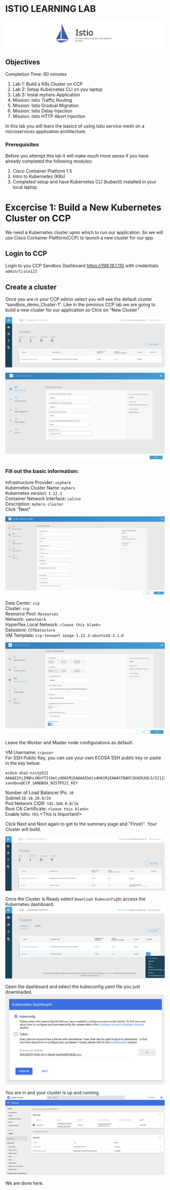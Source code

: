 # ISTIO LEARNING LAB
![alt text][logo]

[logo]: Istio_DNE_Images/istio_banner.png "Logo Title Text 2"

## Objectives
Completion Time: 60 minutes
1. Lab 1: Build a K8s Cluster on CCP
2. Lab 2: Setup Kubernetes CLI on you laptop
3. Lab 3: Instal myhero Application
3. Mission: Istio Traffic Routing
4. Mission: Istio Gradual Migration
5. Mission: Istio Delay Injection
6. Mission: Istio HTTP Abort Injection

In this lab you will learn the basics of using Istio service mesh on a microservices application architecture.


### Prerequisites
Before you attempt this lab it will make much more sense if you have already completed the following modules:
1.	Cisco Container Platform 1.5
2.	Intro to Kubernetes (K8s)
3.	Completed setup and have Kubernetes CLI (kubectl) installed in your local laptop


# Excercise 1: Build a New Kubernetes Cluster on CCP
We need a Kubernetes cluster upon which to run our application. So we will use Cisco Container Platform(CCP) to launch a new cluster for our app.

## Login to CCP
Login to you CCP Sandbox Dashboard https://198.18.1.110 with credentials `admin/Cisco123`

## Create a cluster
Once you are in your CCP admin select you will see the default cluster “sandbox_demo_Cluster-1”. Like in the previous CCP lab we are going to build a new cluster for our application so Click on “New Cluster”

![alt text][newcluster]

[newcluster]:Istio_DNE_Images/CCP_New_Cluster.png "Select New Cluster"



![alt text][CCP_Basic_Info_1]

[CCP_Basic_Info_1]:Istio_DNE_Images/CCP_Basic_Info_1.png "Complete Form"


### Fill out the basic information:
Infrastructure Provider: `vsphere`<br>
Kubernetes Cluster Name: `myhero`<br>
Kubernetes version: `1.12.3`<br>
Container Network Interface: `calico`<br>
Description: `myhero cluster`<br>
Click "Next"

![alt text][CCP_Provider_Settings_2]

[CCP_Provider_Settings_2]:Istio_DNE_Images/CCP_Provider_Settings_3.png "Complete Form"

Data Center: `ccp`<br>
Cluster: `ccp`<br>
Resource Pool: `Resources`<br>
Network: `vmnetwork`<br>
Hyperflex Local Network: ``<leave this blank>``<br>
Datastore: `CCPDatastore`<br>
VM Template: `ccp-tennant-image-1.12.3-ubuntu18-3.1.0`<br>

![alt text][CCP_Node_Conf_3]

[CCP_Node_Conf_3]: Istio_DNE_Images/CCP_Node_Conf_3.png "Complete Form"

Leave the Worker and Master node configurations as default.

VM Username: `ccpuser`<br>
For SSH Public Key, you can use your own ECDSA SSH public key or paste in the key below:

```
ecdsa-sha2-nistp521 AAAAE2VjZHNhLXNoYTItbmlzdHA1MjEAAAAIbmlzdHA1MjEAAACFBAHlSb9ZkXQL5/GI12258c+AIKVhDN1p1VYjvJR5oliqoR/gN/65D04BfsZWE8nk00AtJzvEVbjenwLeWuvIQsFs5AHa5uM4Fpmw3Ylpt1tB/GZHZ5Mg9sh1iLh5agSgNLWkAgCRvySmLO3fSq0IKarnQrMqId2pGUlNZr/YPP4irTvU6w== sandbox@CCP_SANDBOX_NISTP521_KEY
```
Number of Load Balancer IPs: `10`<br>
Subnet:`10.10.20.0/24`<br>
Pod Network CIDR: `192.168.0.0/16`<br>
Root CA Certificate: `<leave this blank>`<br>
Enable Istio: `YES` <This is Important!><br>

Click Next and Next again to get to the summary page and "Finish". Your Cluster will build.

![alt text][CCP_Cluster_Build]

[CCP_Cluster_Build]: Istio_DNE_Images/CCP_Cluster_build.png "building"

Once the Cluster is Ready select `Download Kubeconfig`to access the Kubernetes dashboard.
![alt text][k8s_download_token]

[k8s_download_token]: Istio_DNE_Images/k8s_download_token2.png "Token"

Open the dashboard and select the kubeconfig.yaml file you just downloaded.
![alt text][k8s_token2]

[k8s_token2]: Istio_DNE_Images/k8s_token2.png "Token Input"

You are in and your cluster is up and running.
![alt text][k8s_initial_homepage]

[k8s_initial_homepage]: Istio_DNE_Images/k8s_initial_homepage.png "k8s Homepage"


We are done here.
